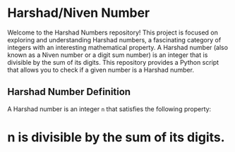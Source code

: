 # Harshad/Niven Number
Welcome to the Harshad Numbers repository! This project is focused on exploring and understanding Harshad numbers, a fascinating category of integers with an interesting mathematical property. A Harshad number (also known as a Niven number or a digit sum number) is an integer that is divisible by the sum of its digits. This repository provides a Python script that allows you to check if a given number is a Harshad number.
## Harshad Number Definition

A Harshad number is an integer `n` that satisfies the following property:

# n is divisible by the sum of its digits.




